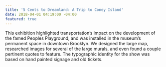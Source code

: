 ```yaml
---
title: '5 Cents to Dreamland: A Trip to Coney Island'
date: 2018-04-01 04:19:00 -04:00
featured: true
---
```

This exhibition highlighted transportation’s impact on the development of the famed Peoples Playground, and was installed in the museum’s permanent space in downtown Brooklyn. We designed the large map, researched images for several of the large murals, and even found a couple pertinent quotes to feature. The typographic identity for the show was based on hand painted signage and old tickets.
